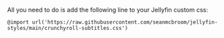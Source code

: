 All you need to do is add the following line to your Jellyfin custom css:

`@import url('https://raw.githubusercontent.com/seanmcbroom/jellyfin-styles/main/crunchyroll-subtitles.css')`

